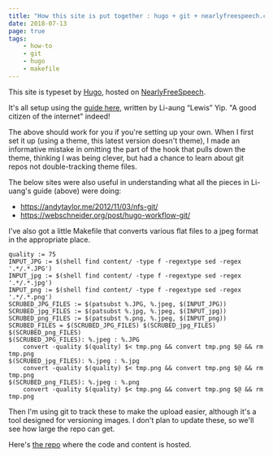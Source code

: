 ```yaml
---
title: "How this site is put together : hugo + git + nearlyfreespeech.com "
date: 2018-07-13
page: true
tags:
    - how-to
    - git
    - hugo
    - makefile
---
```


This site is typeset by [Hugo](https://gohugo.io/documentation/),
hosted on [NearlyFreeSpeech](https://http://nearlyfreespeech.net/).

It's all setup using the [guide here](
  https://www.penwatch.net/cms/get_started_plain_blog/), 
written by Li-aung “Lewis” Yip.
"A good citizen of the internet" indeed!

The above should work for you if you're setting up your own.
When I first set it up (using a theme, this latest version doesn't
theme), I made an informative mistake in omitting the part of the 
hook that pulls down the theme, thinking I was being clever, 
but had a chance to learn about git repos not double-tracking 
theme files.

The below sites were also useful in understanding what all the 
pieces in Li-uang's guide (above) were doing:

- https://andytaylor.me/2012/11/03/nfs-git/
- https://webschneider.org/post/hugo-workflow-git/

I've also got a little Makefile that converts various flat files to
a jpeg format in the appropriate place.

    quality := 75
    INPUT_JPG := $(shell find content/ -type f -regextype sed -regex '.*/.*.JPG')
    INPUT_jpg := $(shell find content/ -type f -regextype sed -regex '.*/.*.jpg')
    INPUT_png := $(shell find content/ -type f -regextype sed -regex '.*/.*.png')
    SCRUBED_JPG_FILES := $(patsubst %.JPG, %.jpeg, $(INPUT_JPG)) 
    SCRUBED_jpg_FILES := $(patsubst %.jpg, %.jpeg, $(INPUT_jpg)) 
    SCRUBED_png_FILES := $(patsubst %.png, %.jpeg, $(INPUT_png)) 
    SCRUBED_FILES = $(SCRUBED_JPG_FILES) $(SCRUBED_jpg_FILES) $(SCRUBED_png_FILES)
    $(SCRUBED_JPG_FILES): %.jpeg : %.JPG
    	convert -quality $(quality) $< tmp.png && convert tmp.png $@ && rm tmp.png
    $(SCRUBED_jpg_FILES): %.jpeg : %.jpg
    	convert -quality $(quality) $< tmp.png && convert tmp.png $@ && rm tmp.png
    $(SCRUBED_png_FILES): %.jpeg : %.png
    	convert -quality $(quality) $< tmp.png && convert tmp.png $@ && rm tmp.png

Then I'm using git to track these to make the upload easier, although
it's a tool designed for versioning images. I don't plan to update 
these, so we'll see how large the repo can get.

Here's [the repo](https://bitbucket.org/darachm/rhesis) where the
code and content is hosted.

